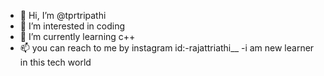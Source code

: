 - 👋 Hi, I’m @tprtripathi
- 👀 I’m interested in coding
- 🌱 I’m currently learning c++
- 📫 you can reach to me by instagram id:-rajattriathi__
-i am new learner in this tech world 
<!---
tprtripathi/tprtripathi is a ✨ special ✨ repository because its `README.md` (this file) appears on your GitHub profile.
You can click the Preview link to take a look at your changes.
--->
